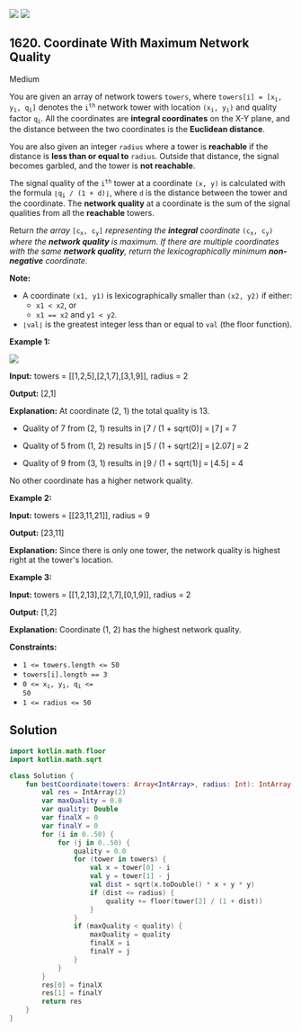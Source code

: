 [![](https://img.shields.io/github/stars/javadev/LeetCode-in-Kotlin?label=Stars&style=flat-square)](https://github.com/javadev/LeetCode-in-Kotlin)
[![](https://img.shields.io/github/forks/javadev/LeetCode-in-Kotlin?label=Fork%20me%20on%20GitHub%20&style=flat-square)](https://github.com/javadev/LeetCode-in-Kotlin/fork)

## 1620\. Coordinate With Maximum Network Quality

Medium

You are given an array of network towers `towers`, where <code>towers[i] = [x<sub>i</sub>, y<sub>i</sub>, q<sub>i</sub>]</code> denotes the <code>i<sup>th</sup></code> network tower with location <code>(x<sub>i</sub>, y<sub>i</sub>)</code> and quality factor <code>q<sub>i</sub></code>. All the coordinates are **integral coordinates** on the X-Y plane, and the distance between the two coordinates is the **Euclidean distance**.

You are also given an integer `radius` where a tower is **reachable** if the distance is **less than or equal to** `radius`. Outside that distance, the signal becomes garbled, and the tower is **not reachable**.

The signal quality of the <code>i<sup>th</sup></code> tower at a coordinate `(x, y)` is calculated with the formula <code>⌊q<sub>i</sub> / (1 + d)⌋</code>, where `d` is the distance between the tower and the coordinate. The **network quality** at a coordinate is the sum of the signal qualities from all the **reachable** towers.

Return _the array_ <code>[c<sub>x</sub>, c<sub>y</sub>]</code> _representing the **integral** coordinate_ <code>(c<sub>x</sub>, c<sub>y</sub>)</code> _where the **network quality** is maximum. If there are multiple coordinates with the same **network quality**, return the lexicographically minimum **non-negative** coordinate._

**Note:**

*   A coordinate `(x1, y1)` is lexicographically smaller than `(x2, y2)` if either:
    *   `x1 < x2`, or
    *   `x1 == x2` and `y1 < y2`.
*   `⌊val⌋` is the greatest integer less than or equal to `val` (the floor function).

**Example 1:**

![](https://assets.leetcode.com/uploads/2020/09/22/untitled-diagram.png)

**Input:** towers = \[\[1,2,5],[2,1,7],[3,1,9]], radius = 2

**Output:** [2,1]

**Explanation:** At coordinate (2, 1) the total quality is 13. 

- Quality of 7 from (2, 1) results in ⌊7 / (1 + sqrt(0)⌋ = ⌊7⌋ = 7 

- Quality of 5 from (1, 2) results in ⌊5 / (1 + sqrt(2)⌋ = ⌊2.07⌋ = 2 

- Quality of 9 from (3, 1) results in ⌊9 / (1 + sqrt(1)⌋ = ⌊4.5⌋ = 4 
  
No other coordinate has a higher network quality.

**Example 2:**

**Input:** towers = \[\[23,11,21]], radius = 9

**Output:** [23,11]

**Explanation:** Since there is only one tower, the network quality is highest right at the tower's location.

**Example 3:**

**Input:** towers = \[\[1,2,13],[2,1,7],[0,1,9]], radius = 2

**Output:** [1,2]

**Explanation:** Coordinate (1, 2) has the highest network quality.

**Constraints:**

*   `1 <= towers.length <= 50`
*   `towers[i].length == 3`
*   <code>0 <= x<sub>i</sub>, y<sub>i</sub>, q<sub>i</sub> <= 50</code>
*   `1 <= radius <= 50`

## Solution

```kotlin
import kotlin.math.floor
import kotlin.math.sqrt

class Solution {
    fun bestCoordinate(towers: Array<IntArray>, radius: Int): IntArray {
        val res = IntArray(2)
        var maxQuality = 0.0
        var quality: Double
        var finalX = 0
        var finalY = 0
        for (i in 0..50) {
            for (j in 0..50) {
                quality = 0.0
                for (tower in towers) {
                    val x = tower[0] - i
                    val y = tower[1] - j
                    val dist = sqrt(x.toDouble() * x + y * y)
                    if (dist <= radius) {
                        quality += floor(tower[2] / (1 + dist))
                    }
                }
                if (maxQuality < quality) {
                    maxQuality = quality
                    finalX = i
                    finalY = j
                }
            }
        }
        res[0] = finalX
        res[1] = finalY
        return res
    }
}
```
